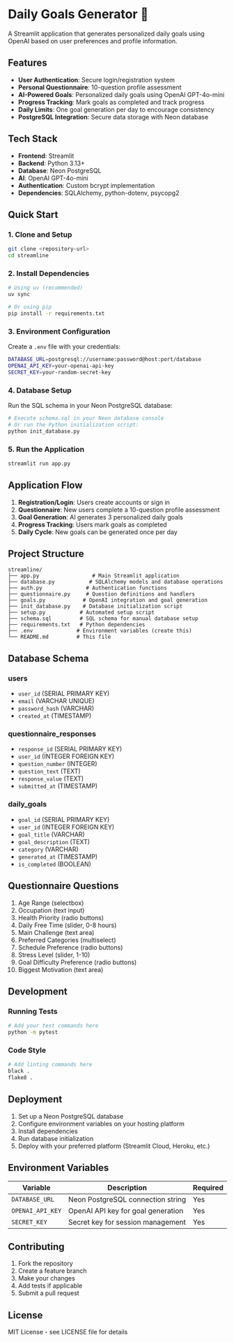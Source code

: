 # Daily Goals Generator 🎯

A Streamlit application that generates personalized daily goals using OpenAI based on user preferences and profile information.

## Features

- **User Authentication**: Secure login/registration system
- **Personal Questionnaire**: 10-question profile assessment
- **AI-Powered Goals**: Personalized daily goals using OpenAI GPT-4o-mini
- **Progress Tracking**: Mark goals as completed and track progress
- **Daily Limits**: One goal generation per day to encourage consistency
- **PostgreSQL Integration**: Secure data storage with Neon database

## Tech Stack

- **Frontend**: Streamlit
- **Backend**: Python 3.13+
- **Database**: Neon PostgreSQL
- **AI**: OpenAI GPT-4o-mini
- **Authentication**: Custom bcrypt implementation
- **Dependencies**: SQLAlchemy, python-dotenv, psycopg2

## Quick Start

### 1. Clone and Setup
```bash
git clone <repository-url>
cd streamline
```

### 2. Install Dependencies
```bash
# Using uv (recommended)
uv sync

# Or using pip
pip install -r requirements.txt
```

### 3. Environment Configuration
Create a `.env` file with your credentials:
```bash
DATABASE_URL=postgresql://username:password@host:port/database
OPENAI_API_KEY=your-openai-api-key
SECRET_KEY=your-random-secret-key
```

### 4. Database Setup
Run the SQL schema in your Neon PostgreSQL database:
```bash
# Execute schema.sql in your Neon database console
# Or run the Python initialization script:
python init_database.py
```

### 5. Run the Application
```bash
streamlit run app.py
```

## Application Flow

1. **Registration/Login**: Users create accounts or sign in
2. **Questionnaire**: New users complete a 10-question profile assessment
3. **Goal Generation**: AI generates 3 personalized daily goals
4. **Progress Tracking**: Users mark goals as completed
5. **Daily Cycle**: New goals can be generated once per day

## Project Structure

```
streamline/
├── app.py                 # Main Streamlit application
├── database.py           # SQLAlchemy models and database operations
├── auth.py              # Authentication functions
├── questionnaire.py     # Question definitions and handlers
├── goals.py            # OpenAI integration and goal generation
├── init_database.py    # Database initialization script
├── setup.py           # Automated setup script
├── schema.sql         # SQL schema for manual database setup
├── requirements.txt   # Python dependencies
├── .env              # Environment variables (create this)
└── README.md         # This file
```

## Database Schema

### users
- `user_id` (SERIAL PRIMARY KEY)
- `email` (VARCHAR UNIQUE)
- `password_hash` (VARCHAR)
- `created_at` (TIMESTAMP)

### questionnaire_responses
- `response_id` (SERIAL PRIMARY KEY)
- `user_id` (INTEGER FOREIGN KEY)
- `question_number` (INTEGER)
- `question_text` (TEXT)
- `response_value` (TEXT)
- `submitted_at` (TIMESTAMP)

### daily_goals
- `goal_id` (SERIAL PRIMARY KEY)
- `user_id` (INTEGER FOREIGN KEY)
- `goal_title` (VARCHAR)
- `goal_description` (TEXT)
- `category` (VARCHAR)
- `generated_at` (TIMESTAMP)
- `is_completed` (BOOLEAN)

## Questionnaire Questions

1. Age Range (selectbox)
2. Occupation (text input)
3. Health Priority (radio buttons)
4. Daily Free Time (slider, 0-8 hours)
5. Main Challenge (text area)
6. Preferred Categories (multiselect)
7. Schedule Preference (radio buttons)
8. Stress Level (slider, 1-10)
9. Goal Difficulty Preference (radio buttons)
10. Biggest Motivation (text area)

## Development

### Running Tests
```bash
# Add your test commands here
python -m pytest
```

### Code Style
```bash
# Add linting commands here
black .
flake8 .
```

## Deployment

1. Set up a Neon PostgreSQL database
2. Configure environment variables on your hosting platform
3. Install dependencies
4. Run database initialization
5. Deploy with your preferred platform (Streamlit Cloud, Heroku, etc.)

## Environment Variables

| Variable | Description | Required |
|----------|-------------|----------|
| `DATABASE_URL` | Neon PostgreSQL connection string | Yes |
| `OPENAI_API_KEY` | OpenAI API key for goal generation | Yes |
| `SECRET_KEY` | Secret key for session management | Yes |

## Contributing

1. Fork the repository
2. Create a feature branch
3. Make your changes
4. Add tests if applicable
5. Submit a pull request

## License

MIT License - see LICENSE file for details

